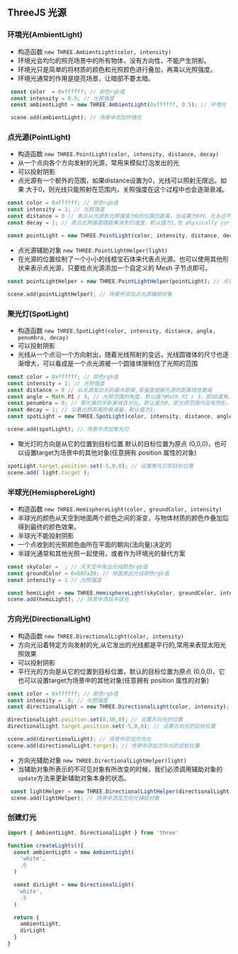 ## ThreeJS 光源

### 环境光(AmbientLight)
 - 构造函数 `new THREE.AmbientLight(color, intensity)`
 - 环境光会均匀的照亮场景中的所有物体，没有方向性，不能产生阴影。
 - 环境光只是简单的将材质的颜色和光照颜色进行叠加，再乘以光照强度。
 - 环境光通常的作用是提亮场景，让暗部不要太暗。

 ```js
  const color  = 0xffffff; // 颜色rgb值
  const intensity = 0.5; // 光照强度
  const ambientLight = new THREE.AmbientLight(0xffffff, 0.5); // 环境光

  scene.add(ambientLight); // 场景中添加环境光
 ```

### 点光源(PointLight)
  - 构造函数 `new THREE.PointLight(color, intensity, distance, decay)`
  - 从一个点向各个方向发射的光源，常用来模拟灯泡发出的光
  - 可以投射阴影
  - 点光源有一个额外的范围，如果distance设置为0，光线可以照射无限远。如果 大于0，则光线只能照射在范围内，关照强度在这个过程中也会逐渐衰减。
  ```js
  const color = 0xffffff; // 颜色rgb值
  const intensity = 1; // 光照强度
  const distance = 0 // 表示从光源到光照强度为0的位置的距离，当设置为0时。光永远不会消失，默认值为0
  const decay = 1; // 表示光照强度随距离消失的速度，默认值为1,在 physically correct 模式下，decay 设置为等于2将实现现实世界的光衰减。

  const pointLight = new THREE.PointLight(color, intensity, distance, decay); // 点光源
  ```
  - 点光源辅助对象 `new THREE.PointLightHelper(light)`
  - 在光源的位置绘制了一个小小的线框宝石体来代表点光源。也可以使用其他形状来表示点光源，只要给点光源添加一个自定义的 Mesh 子节点即可。
  ```js
  const pointLightHelper = new THREE.PointLightHelper(pointLight); // 点光源辅助对象

  scene.add(pointLightHelper); // 场景中添加点光源辅助对象
  ```

### 聚光灯(SpotLight)
  - 构造函数 `new THREE.SpotLight(color, intensity, distance, angle, penumbra, decay)`
  - 可以投射阴影
  - 光线从一个点沿一个方向射出，随着光线照射的变远，光线圆锥体的尺寸也逐渐增大，可以看成是一个点光源被一个圆锥体限制住了光照的范围
  ```js
  const color = 0xffffff; // 颜色rgb值
  const intensity = 1; // 光照强度
  const distance = 0 // 从光源发出光的最大距离,其强度根据光源的距离线性衰减
  const angle = Math.PI / 3; // 光照范围的角度，默认值为Math.PI / 3，即30度角。应该不超过Math.PI / 2。
  const penumbra = 0; // 聚光锥的半影衰减百分比，默认值为0，即光照范围内没有阴影。
  const decay = 1; // 沿着光照距离的衰减量，默认值为1,
  const spotLight = new THREE.SpotLight(color, intensity, distance, angle, penumbra, decay); // 聚光灯
  
  scene.add(spotLight); // 场景中添加聚光灯
  ```
  - 聚光灯的方向是从它的位置到目标位置.默认的目标位置为原点 (0,0,0)，也可以设置target为场景中的其他对象(任意拥有 position 属性的对象)
  ```js
  spotLight.target.position.set(-5,0,0); // 设置聚光灯的目标位置
  scene.add( light.target );
  ```

### 半球光(HemisphereLight)
  - 构造函数 `new THREE.HemisphereLight(color, groundColor, intensity)`
  - 半球光的颜色从天空到地面两个颜色之间的渐变，与物体材质的颜色作叠加后得到最终的颜色效果。
  - 半球光不能投射阴影
  - 一个点收到的光照颜色由所在平面的朝向(法向量)决定的
  - 半球光通常和其他光照一起使用，或者作为环境光的替代方案
  ```js
  const skyColor =  ; // 天天空中发出光线颜色rgb值
  const groundColor = 0xb97a20; // 地面发出光线颜色rgb值
  const intensity = 1 // 光照强度

  const hemiLight = new THREE.HemisphereLight(skyColor, groundColor, intensity); // 半球光
  scene.add(hemiLight); // 场景中添加半球光
  ```

### 方向光(DirectionalLight)
  - 构造函数 `new THREE.DirectionalLight(color, intensity)`
  - 方向光沿着特定方向发射的光,从它发出的光线都是平行的,常用来表现太阳光照效果
  - 可以投射阴影
  - 平行光的方向是从它的位置到目标位置，默认的目标位置为原点 (0,0,0)，它也可以设置target为场景中的其他对象(任意拥有 position 属性的对象)

  ```js
  const color = 0xffffff; // 颜色rgb值
  const intensity = .8; // 光照强度
  const directionalLight = new THREE.DirectionalLight(color, intensity); // 方向光+

  directionalLight.position.set(0,10,0); // 设置方向光的位置
  directionalLight.target.position.set(-5,0,0); // 设置方向光的目标位置

  scene.add(directionalLight); // 场景中添加方向光
  scene.add(directionalLight.target); // 场景中添加方向光的目标位置
  ```
  - 方向光辅助对象 `new THREE.DirectionalLightHelper(light)`
  - 当辅助对象所表示的不可见对象有所改变的时候，我们必须调用辅助对象的`update`方法来更新辅助对象本身的状态。

 ```js
  const lightHelper = new THREE.DirectionalLightHelper(directionalLight); // 方向光辅助对象
  scene.add(lightHelper); // 场景中添加方向光辅助对象
 ```

### 创建灯光

```ts
import { AmbientLight, DirectionalLight } from 'three'

function createLights(){
  const ambientLight = new AmbientLight(
    'white',
    .6
  )

  const dirLight = new DirectionalLight(
   'white',
    .5
  )

  return {
    ambientLight,
    dirLight
  }
}
```
